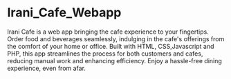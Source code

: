 # Irani_Cafe_Webapp
Irani Cafe is a web app bringing the cafe experience to your fingertips. Order food and beverages seamlessly, indulging in the cafe's offerings from the comfort of your home or office.
Built with HTML, CSS,Javascript and PHP, this app streamlines the process for both customers and cafes, reducing manual work and enhancing efficiency.
Enjoy a hassle-free dining experience, even from afar.
